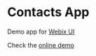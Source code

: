 Contacts App
=================

Demo app for [Webix UI](webix.com)

Check the [online demo](http://webix-hub.github.io/demo-contacts-app/)


